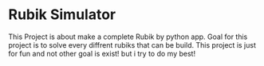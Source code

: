 # Rubik Simulator
This Project is about make a complete Rubik by python app.
Goal for this project is to solve every diffrent rubiks that can be build.
This project is just for fun and not other goal is exist!
but i try to do my best!
